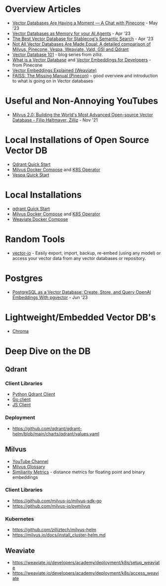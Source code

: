 # Overview Articles
- [Vector Databases Are Having a Moment — A Chat with Pinecone](https://thenewstack.io/vector-databases-are-having-a-moment-a-chat-with-pinecone/) - May '23
- [Vector Databases as Memory for your AI Agents](https://medium.com/sopmac-ai/vector-databases-as-memory-for-your-ai-agents-986288530443) - Apr '23
- [The Best Vector Database for Stablecog's Semantic Search](https://stablecog.com/blog/the-best-vector-database-for-stablecogs-semantic-search) - Apr '23
- [Not All Vector Databases Are Made Equal: A detailed comparison of Milvus, Pinecone, Vespa, Weaviate, Vald, GSI and Qdrant](https://towardsdatascience.com/milvus-pinecone-vespa-weaviate-vald-gsi-what-unites-these-buzz-words-and-what-makes-each-9c65a3bd0696)
- [Vector Database 101](https://zilliz.com/blog?tag=39&page=1) - blog series from zilliz. 
- [What is a Vector Database](https://www.pinecone.io/learn/vector-database/) and [Vector Embeddings for Developers](https://www.pinecone.io/learn/vector-embeddings-for-developers/) - from Pinecone
- [Vector Embeddings Explained (Weaviate)](https://weaviate.io/blog/vector-embeddings-explained)
- [FAISS: The Missing Manual (Pinecon)](https://www.pinecone.io/learn/faiss/) - good overview and introduction to what is going on in Vector databases

# Useful and Non-Annoying YouTubes
- [Milvus 2.0: Building the World's Most Advanced Open-source Vector Database - Filip Haltmayer, Zilliz](https://www.youtube.com/watch?v=hWzn8JwpASQ) - Nov '21

# Local Installations of Open Source Vector DB
- [Qdrant Quick Start](https://qdrant.tech/documentation/quick_start/)
- [Milvus Docker Compose](https://milvus.io/docs/install_standalone-docker.md) and [K8S Operator](https://milvus.io/docs/install_cluster-milvusoperator.md)
- [Vespa Quick Start](https://docs.vespa.ai/en/vespa-quick-start.html) 
# Local Installations 
- [qdrant Quick Start](https://qdrant.tech/documentation/quick_start/)
- [Milvus Docker Compose](https://milvus.io/docs/install_standalone-docker.md) and [K8S Operator](https://milvus.io/docs/install_cluster-milvusoperator.md)
- [Weaviate Docker Compose](https://weaviate.io/developers/weaviate/installation/docker-compose)

# Random Tools
- [vector-io](https://github.com/AI-Northstar-Tech/vector-io) - Easily export, import, backup, re-embed (using any model) or access your vector data from any vector databases or repository.

# Postgres
- [PostgreSQL as a Vector Database: Create, Store, and Query OpenAI Embeddings With pgvector](https://www.timescale.com/blog/postgresql-as-a-vector-database-create-store-and-query-openai-embeddings-with-pgvector/) - Jun '23

# Lightweight/Embedded Vector DB's
- [Chroma](https://github.com/chroma-core/chroma)

# Deep Dive on the DB

## Qdrant
### Client Libraries
- [Python Qdrant Client](https://github.com/qdrant/qdrant-client)
- [Go client](https://github.com/qdrant/go-client)
- [JS Client](https://github.com/qdrant/qdrant-js)  

### Deployment
- https://github.com/qdrant/qdrant-helm/blob/main/charts/qdrant/values.yaml

## Milvus
- [YouTube Channel](https://www.youtube.com/@MilvusVectorDatabase)
- [Milvus Glossary](https://milvus.io/docs/glossary.md)
- [Similiarity Metrics](https://milvus.io/docs/metric.md) - distance metrics for floating point and binary embeddings 

### Client Libraries
- https://github.com/milvus-io/milvus-sdk-go
- https://github.com/milvus-io/pymilvus

### Kubernetes
- https://github.com/zilliztech/milvus-helm
- https://milvus.io/docs/install_cluster-helm.md

## Weaviate
- https://weaviate.io/developers/academy/deployment/k8s/setup_weaviate
- https://weaviate.io/developers/academy/deployment/k8s/access_weaviate

